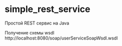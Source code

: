 # simple_rest_service
Простой REST сервис на Java

Получение схемы wsdl  http://localhost:8080/soap/userServiceSoapWsdl.wsdl
